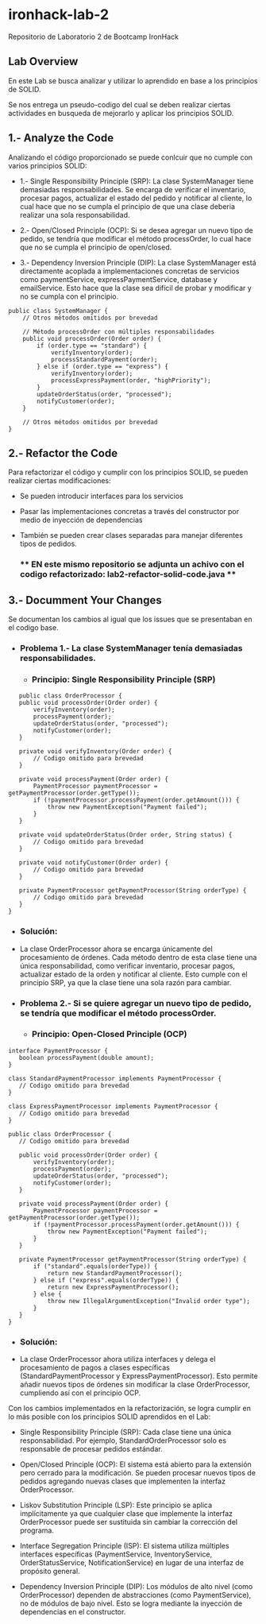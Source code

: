 # ironhack-lab-2
Repositorio de Laboratorio 2 de Bootcamp IronHack

## Lab Overview

En este Lab se busca analizar y utilizar lo aprendido en base a los principios de SOLID.

Se nos entrega un pseudo-codigo del cual se deben realizar ciertas actividades en busqueda de mejorarlo y aplicar los principios SOLID.

## 1.- Analyze the Code

Analizando el código proporcionado se puede conlcuir que no cumple con varios principios SOLID:  

- 1.- Single Responsibility Principle (SRP): La clase SystemManager tiene demasiadas responsabilidades. Se encarga de verificar el inventario, procesar pagos, actualizar el estado del pedido y notificar al cliente, lo cual hace que no se cumpla el principio de que una clase deberia realizar una sola responsabilidad.
    
- 2.- Open/Closed Principle (OCP): Si se desea agregar un nuevo tipo de pedido, se tendría que modificar el método processOrder, lo cual hace que no se cumpla el principio de open/closed.
    
- 3.- Dependency Inversion Principle (DIP): La clase SystemManager está directamente acoplada a implementaciones concretas de servicios como paymentService, expressPaymentService, database y emailService. Esto hace que la clase sea difícil de probar y modificar y no se cumpla con el principio.

```
public class SystemManager {
    // Otros métodos omitidos por brevedad

    // Método processOrder con múltiples responsabilidades
    public void processOrder(Order order) {
        if (order.type == "standard") {
            verifyInventory(order);
            processStandardPayment(order);
        } else if (order.type == "express") {
            verifyInventory(order);
            processExpressPayment(order, "highPriority");
        }
        updateOrderStatus(order, "processed");
        notifyCustomer(order);
    }

    // Otros métodos omitidos por brevedad
}

```

## 2.- Refactor the Code

Para refactorizar el código y cumplir con los principios SOLID, se pueden realizar ciertas modificaciones:

- Se pueden introducir interfaces para los servicios
- Pasar las implementaciones concretas a través del constructor por medio de inyección de dependencias
- También se pueden crear clases separadas para manejar diferentes tipos de pedidos.

  ### ** EN este mismo repositorio se adjunta un achivo con el codigo refactorizado: lab2-refactor-solid-code.java **

## 3.- Documment Your Changes

Se documentan los cambios al igual que los issues que se presentaban en el codigo base.

- ### Problema 1.- La clase SystemManager tenía demasiadas responsabilidades.
  - ### Principio: Single Responsibility Principle (SRP)
 
 ```
    public class OrderProcessor {
    public void processOrder(Order order) {
        verifyInventory(order);
        processPayment(order);
        updateOrderStatus(order, "processed");
        notifyCustomer(order);
    }

    private void verifyInventory(Order order) {
        // Codigo omitido para brevedad
    }

    private void processPayment(Order order) {
        PaymentProcessor paymentProcessor = getPaymentProcessor(order.getType());
        if (!paymentProcessor.processPayment(order.getAmount())) {
            throw new PaymentException("Payment failed");
        }
    }

    private void updateOrderStatus(Order order, String status) {
        // Codigo omitido para brevedad
    }

    private void notifyCustomer(Order order) {
        // Codigo omitido para brevedad
    }

    private PaymentProcessor getPaymentProcessor(String orderType) {
        // Codigo omitido para brevedad
    }
 }
```
 - ### Solución:
 -  La clase OrderProcessor ahora se encarga únicamente del procesamiento de órdenes. Cada método dentro de esta clase tiene una única responsabilidad, como verificar inventario, procesar pagos, actualizar estado de la orden y notificar al cliente. Esto cumple con el principio SRP, ya que la clase tiene una sola razón para cambiar.

- ### Problema 2.- Si se quiere agregar un nuevo tipo de pedido, se tendría que modificar el método processOrder.
  - ### Principio: Open-Closed Principle (OCP)
 ```
interface PaymentProcessor {
    boolean processPayment(double amount);
}

class StandardPaymentProcessor implements PaymentProcessor {
    // Codigo omitido para brevedad
}

class ExpressPaymentProcessor implements PaymentProcessor {
    // Codigo omitido para brevedad
}

public class OrderProcessor {
    // Codigo omitido para brevedad

    public void processOrder(Order order) {
        verifyInventory(order);
        processPayment(order);
        updateOrderStatus(order, "processed");
        notifyCustomer(order);
    }

    private void processPayment(Order order) {
        PaymentProcessor paymentProcessor = getPaymentProcessor(order.getType());
        if (!paymentProcessor.processPayment(order.getAmount())) {
            throw new PaymentException("Payment failed");
        }
    }

    private PaymentProcessor getPaymentProcessor(String orderType) {
        if ("standard".equals(orderType)) {
            return new StandardPaymentProcessor();
        } else if ("express".equals(orderType)) {
            return new ExpressPaymentProcessor();
        } else {
            throw new IllegalArgumentException("Invalid order type");
        }
    }
}

 ```

- ### Solución:
- La clase OrderProcessor ahora utiliza interfaces y delega el procesamiento de pagos a clases específicas (StandardPaymentProcessor y ExpressPaymentProcessor). Esto permite añadir nuevos tipos de órdenes sin modificar la clase OrderProcessor, cumpliendo así con el principio OCP.

Con los cambios implementados en la refactorización, se logra cumplir en lo más posible con los principios SOLID aprendidos en el Lab:

- Single Responsibility Principle (SRP): Cada clase tiene una única responsabilidad. Por ejemplo, StandardOrderProcessor solo es responsable de procesar pedidos estándar.
    
- Open/Closed Principle (OCP): El sistema está abierto para la extensión pero cerrado para la modificación. Se pueden procesar nuevos tipos de pedidos agregando nuevas clases que implementen la interfaz OrderProcessor.
  
- Liskov Substitution Principle (LSP): Este principio se aplica implícitamente ya que cualquier clase que implemente la interfaz OrderProcessor puede ser sustituida sin cambiar la corrección del programa.
  
- Interface Segregation Principle (ISP): El sistema utiliza múltiples interfaces específicas (PaymentService, InventoryService, OrderStatusService, NotificationService) en lugar de una interfaz de propósito general.
   
- Dependency Inversion Principle (DIP): Los módulos de alto nivel (como OrderProcessor) dependen de abstracciones (como PaymentService), no de módulos de bajo nivel. Esto se logra mediante la inyección de dependencias en el constructor.


